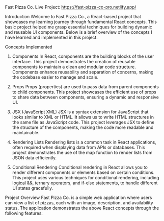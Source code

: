 Fast Pizza Co.
Live Project: https://fast-pizza-co-pro.netlify.app/

Introduction
Welcome to Fast Pizza Co., a React-based project that showcases my learning journey through fundamental React concepts. This basic project helped me grasp essential techniques for building dynamic and reusable UI components. Below is a brief overview of the concepts I have learned and implemented in this project.

Concepts Implemented
1. Components
In React, components are the building blocks of the user interface. This project demonstrates the creation of reusable components to maintain a clean and modular code structure. Components enhance reusability and separation of concerns, making the codebase easier to manage and scale.

2. Props
Props (properties) are used to pass data from parent components to child components. This project showcases the efficient use of props to share data between components, ensuring a dynamic and responsive UI.

3. JSX (JavaScript XML)
JSX is a syntax extension for JavaScript that looks similar to XML or HTML. It allows us to write HTML structures in the same file as JavaScript code. This project leverages JSX to define the structure of the components, making the code more readable and maintainable.

4. Rendering Lists
Rendering lists is a common task in React applications, often required when displaying data from APIs or databases. This project demonstrates the use of the map function to render lists from JSON data efficiently.

5. Conditional Rendering
Conditional rendering in React allows you to render different components or elements based on certain conditions. This project uses various techniques for conditional rendering, including logical &&, ternary operators, and if-else statements, to handle different UI states gracefully.

Project Overview
Fast Pizza Co. is a simple web application where users can view a list of pizzas, each with an image, description, and availability status. The application demonstrates the above React concepts through the following features:
